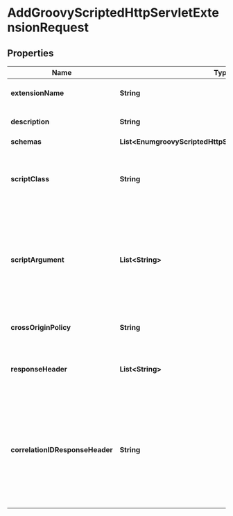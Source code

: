 

# AddGroovyScriptedHttpServletExtensionRequest


## Properties

| Name | Type | Description | Notes |
|------------ | ------------- | ------------- | -------------|
|**extensionName** | **String** | Name of the new HTTP Servlet Extension |  |
|**description** | **String** | A description for this HTTP Servlet Extension |  [optional] |
|**schemas** | **List&lt;EnumgroovyScriptedHttpServletExtensionSchemaUrn&gt;** |  |  |
|**scriptClass** | **String** | The fully-qualified name of the Groovy class providing the logic for the Groovy Scripted HTTP Servlet Extension. |  |
|**scriptArgument** | **List&lt;String&gt;** | The set of arguments used to customize the behavior for the Scripted HTTP Servlet Extension. Each configuration property should be given in the form &#39;name&#x3D;value&#39;. |  [optional] |
|**crossOriginPolicy** | **String** | The cross-origin request policy to use for the HTTP Servlet Extension. |  [optional] |
|**responseHeader** | **List&lt;String&gt;** | Specifies HTTP header fields and values added to response headers for all requests. |  [optional] |
|**correlationIDResponseHeader** | **String** | Specifies the name of the HTTP response header that will contain a correlation ID value. Example values are \&quot;Correlation-Id\&quot;, \&quot;X-Amzn-Trace-Id\&quot;, and \&quot;X-Request-Id\&quot;. |  [optional] |




